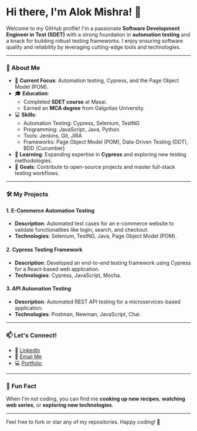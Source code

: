 # Hi there, I'm Alok Mishra! 👋  

Welcome to my GitHub profile! I'm a passionate **Software Development Engineer in Test (SDET)** with a strong foundation in **automation testing** and a knack for building robust testing frameworks. I enjoy ensuring software quality and reliability by leveraging cutting-edge tools and technologies.  

---

### 🌟 About Me  
- 🔭 **Current Focus**: Automation testing, Cypress, and the Page Object Model (POM).  
- 🎓 **Education**:  
  - Completed **SDET course** at Masai.  
  - Earned an **MCA degree** from Galgotias University.  
- 💻 **Skills**:  
  - Automation Testing: Cypress, Selenium, TestNG  
  - Programming: JavaScript, Java, Python  
  - Tools: Jenkins, Git, JIRA  
  - Frameworks: Page Object Model (POM), Data-Driven Testing (DDT), BDD (Cucumber)  
- 🌱 **Learning**: Expanding expertise in **Cypress** and exploring new testing methodologies.  
- 🎯 **Goals**: Contribute to open-source projects and master full-stack testing workflows.  

---

### 🛠️ My Projects  

#### 1. **E-Commerce Automation Testing**  
- **Description**: Automated test cases for an e-commerce website to validate functionalities like login, search, and checkout.  
- **Technologies**: Selenium, TestNG, Java, Page Object Model (POM).  

#### 2. **Cypress Testing Framework**  
- **Description**: Developed an end-to-end testing framework using Cypress for a React-based web application.  
- **Technologies**: Cypress, JavaScript, Mocha.  

#### 3. **API Automation Testing**  
- **Description**: Automated REST API testing for a microservices-based application.  
- **Technologies**: Postman, Newman, JavaScript, Chai.  

---

### 📫 Let's Connect!  

- 💼 [LinkedIn](https://www.linkedin.com/in/alokmishra)  
- 📧 [Email Me](mailto:alokmishra@example.com)  
- 💻 [Portfolio](https://alokmishra.dev)  

---

### 🚀 Fun Fact  

When I'm not coding, you can find me **cooking up new recipes**, **watching web series**, or **exploring new technologies**.  

---

Feel free to fork or star any of my repositories. Happy coding! 🌟  

